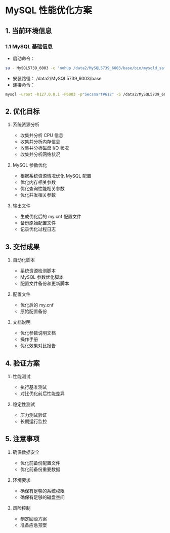 # MySQL 性能优化方案

## 1. 当前环境信息
### 1.1 MySQL 基础信息
- 启动命令：
```bash
su - MySQL5739_6003 -c "nohup /data2/MySQL5739_6003/base/bin/mysqld_safe --defaults-file=/data2/MySQL5739_6003/base/my.cnf --user=MySQL5739_6003 &"
```
- 安装路径： /data2/MySQL5739_6003/base
- 连接命令：
```bash
mysql -uroot -h127.0.0.1 -P6003 -p"Secsmart#612" -S /data2/MySQL5739_6003/data/mysql.sock
```

## 2. 优化目标
1. 系统资源分析
   
   - 收集并分析 CPU 信息
   - 收集并分析内存信息
   - 收集并分析磁盘 I/O 状况
   - 收集并分析网络状况
2. MySQL 参数优化
   
   - 根据系统资源情况优化 MySQL 配置
   - 优化内存相关参数
   - 优化查询性能相关参数
   - 优化并发相关参数
3. 输出文件
   
   - 生成优化后的 my.cnf 配置文件
   - 备份原始配置文件
   - 记录优化过程日志
## 3. 交付成果
1. 自动化脚本
   
   - 系统资源检测脚本
   - MySQL 参数优化脚本
   - 配置文件备份和更新脚本
2. 配置文件
   
   - 优化后的 my.cnf
   - 原始配置备份
3. 文档说明
   
   - 优化参数说明文档
   - 操作手册
   - 优化效果对比报告
## 4. 验证方案
1. 性能测试
   
   - 执行基准测试
   - 对比优化前后性能差异
2. 稳定性测试
   
   - 压力测试验证
   - 长期运行监控
## 5. 注意事项
1. 确保数据安全
   
   - 优化前备份配置文件
   - 优化前备份重要数据
2. 环境要求
   
   - 确保有足够的系统权限
   - 确保有足够的磁盘空间
3. 风险控制
   
   - 制定回滚方案
   - 准备应急预案